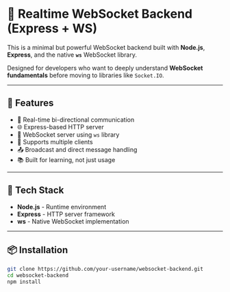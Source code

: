 # 🧩 Realtime WebSocket Backend (Express + WS)

This is a minimal but powerful WebSocket backend built with **Node.js**, **Express**, and the native **`ws`** WebSocket library.

Designed for developers who want to deeply understand **WebSocket fundamentals** before moving to libraries like `Socket.IO`.

---

## 🚀 Features

- 🔄 Real-time bi-directional communication
- 🌐 Express-based HTTP server
- 🧠 WebSocket server using `ws` library
- 👥 Supports multiple clients
- 📤 Broadcast and direct message handling
- 📚 Built for learning, not just usage

---

## 📁 Tech Stack

- **Node.js** - Runtime environment
- **Express** - HTTP server framework
- **ws** - Native WebSocket implementation

---

## 📦 Installation

```bash
git clone https://github.com/your-username/websocket-backend.git
cd websocket-backend
npm install
